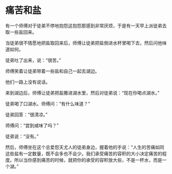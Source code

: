 # 痛苦和盐
有一个师傅对于徒弟不停地抱怨这抱怨那感到非常厌烦，于是有一天早上派徒弟去取一些盐回来。 

 当徒弟很不情愿地把盐取回来后，师傅让徒弟把盐倒进水杯里喝下去，然后问他味道如何。 

 徒弟吐了出来，说：“很苦。” 

 师傅笑着让徒弟带着一些盐和自己一起去湖边。 

 他们一路上没有说话。 

 来到湖边后，师傅让徒弟把盐撒进湖水里，然后对徒弟说：“现在你喝点湖水。” 

 徒弟喝了口湖水。师傅问：“有什么味道？” 

 徒弟回答：“很清凉。” 

 师傅问：“尝到咸味了吗？” 

 徒弟说：“没有。” 

 然后，师傅坐在这个总爱怨天尤人的徒弟身边，握着他的手说：“人生的苦痛如同这些盐有一定数量，既不会多也不会少。我们承受痛苦的容积的大小决定痛苦的程度。所以当你感到痛苦的时候，就把你的承受的容积放大些，不是一杯水，而是一个湖。”
  